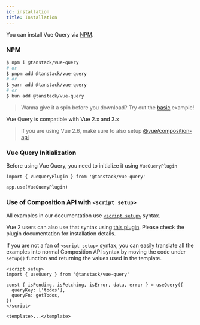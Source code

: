 ```yaml
---
id: installation
title: Installation
---
```


You can install Vue Query via [NPM](https://npmjs.com).

### NPM

```bash
$ npm i @tanstack/vue-query
# or
$ pnpm add @tanstack/vue-query
# or
$ yarn add @tanstack/vue-query
# or
$ bun add @tanstack/vue-query
```

> Wanna give it a spin before you download? Try out the [basic](../examples/basic) example!

Vue Query is compatible with Vue 2.x and 3.x

> If you are using Vue 2.6, make sure to also setup [@vue/composition-api](https://github.com/vuejs/composition-api)

### Vue Query Initialization

Before using Vue Query, you need to initialize it using `VueQueryPlugin`

```tsx
import { VueQueryPlugin } from '@tanstack/vue-query'

app.use(VueQueryPlugin)
```

### Use of Composition API with `<script setup>`

All examples in our documentation use [`<script setup>`](https://staging.vuejs.org/api/sfc-script-setup.html) syntax.

Vue 2 users can also use that syntax using [this plugin](https://github.com/antfu/unplugin-vue2-script-setup). Please check the plugin documentation for installation details.

If you are not a fan of `<script setup>` syntax, you can easily translate all the examples into normal Composition API syntax by moving the code under `setup()` function and returning the values used in the template.

```vue
<script setup>
import { useQuery } from '@tanstack/vue-query'

const { isPending, isFetching, isError, data, error } = useQuery({
  queryKey: ['todos'],
  queryFn: getTodos,
})
</script>

<template>...</template>
```
